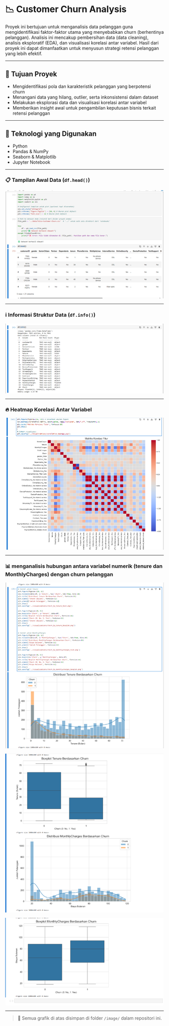 # 📉 Customer Churn Analysis 

Proyek ini bertujuan untuk menganalisis data pelanggan guna mengidentifikasi faktor-faktor utama yang menyebabkan churn (berhentinya pelanggan). Analisis ini mencakup pembersihan data (data cleaning), analisis eksploratif (EDA), dan visualisasi korelasi antar variabel. Hasil dari proyek ini dapat dimanfaatkan untuk menyusun strategi retensi pelanggan yang lebih efektif.

---

## 🎯 Tujuan Proyek
- Mengidentifikasi pola dan karakteristik pelanggan yang berpotensi churn
- Menangani data yang hilang, outlier, serta inkonsistensi dalam dataset
- Melakukan eksplorasi data dan visualisasi korelasi antar variabel
- Memberikan insight awal untuk pengambilan keputusan bisnis terkait retensi pelanggan

---

## 🧰 Teknologi yang Digunakan
- Python
- Pandas & NumPy
- Seaborn & Matplotlib
- Jupyter Notebook

---

### 📋 Tampilan Awal Data (`df.head()`)
![Head DataFrame](image/Data.png.png)

---

### ℹ️ Informasi Struktur Data (`df.info()`)
![Info DataFrame](image/Ringkasan.png.png)

---

### 🔥 Heatmap Korelasi Antar Variabel
![Heatmap Korelasi](image/Visual.png)

---

### 📊 menganalisis hubungan antara variabel numerik (tenure dan MonthlyCharges) dengan churn pelanggan
![Tenure MonthlyCharges 1](image/menganalisis%20hubungan%20antara%20variabel%20numerik%20(tenure%20dan%20MonthlyCharges)%20dengan%20churn%20pelanggan.png)

![Tenure MonthlyCharges 2](image/menganalisis%20hubungan%20antara%20variabel%20numerik%20(tenure%20dan%20MonthlyCharges)%20dengan%20churn%20pelanggan%20ke%20-2.png)

![Tenure MonthlyCharges 3](image/menganalisis%20hubungan%20antara%20variabel%20numerik%20(tenure%20dan%20MonthlyCharges)%20dengan%20churn%20pelanggan%20ke%203.png)

---

> 📁 Semua grafik di atas disimpan di folder `/image/` dalam repositori ini.
